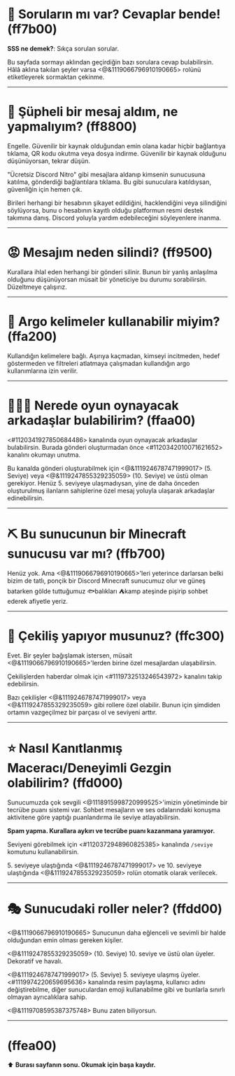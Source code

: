 # 👊 Soruların mı var? Cevaplar bende! (ff7b00)

**SSS ne demek?**: Sıkça sorulan sorular.

Bu sayfada sormayı aklından geçirdiğin bazı sorulara cevap bulabilirsin. Hâlâ aklına takılan şeyler varsa <@&1119066796910190665> rolünü etiketleyerek sormaktan çekinme.

---

# 📩 Şüpheli bir mesaj aldım, ne yapmalıyım? (ff8800)

Engelle. Güvenilir bir kaynak olduğundan emin olana kadar hiçbir bağlantıya tıklama, QR kodu okutma veya dosya indirme. Güvenilir bir kaynak olduğunu düşünüyorsan, tekrar düşün.

"Ücretsiz Discord Nitro" gibi mesajlara aldanıp kimsenin sunucusuna katılma, gönderdiği bağlantılara tıklama. Bu gibi sunuculara katıldıysan, güvenliğin için hemen çık.

Birileri herhangi bir hesabının şikayet edildiğini, hacklendiğini veya silindiğini söylüyorsa, bunu o hesabının kayıtlı olduğu platformun resmi destek takımına danış. Discord yoluyla yardım edebileceğini söyleyenlere inanma.

---

# 😡 Mesajım neden silindi? (ff9500)

Kurallara ihlal eden herhangi bir gönderi silinir. Bunun bir yanlış anlaşılma olduğunu düşünüyorsan müsait bir yöneticiye bu durumu sorabilirsin. Düzeltmeye çalışırız.

---

# 🤬 Argo kelimeler kullanabilir miyim? (ffa200)

Kullandığın kelimelere bağlı. Aşırıya kaçmadan, kimseyi incitmeden, hedef göstermeden ve filtreleri atlatmaya çalışmadan kullandığın argo kullanımlarına izin verilir.

---

# 🧑‍🤝‍🧑 Nerede oyun oynayacak arkadaşlar bulabilirim? (ffaa00)

<#1120341927850684486> kanalında oyun oynayacak arkadaşlar bulabilirsin. Burada gönderi oluşturmadan önce <#1120342010071621652> kanalını okumayı unutma.

Bu kanalda gönderi oluşturabilmek için <@&1119246787471999017> (5. Seviye) veya <@&1119247855329235059> (10. Seviye) ve üstü olman gerekiyor. Henüz 5. seviyeye ulaşmadıysan, yine de daha önceden oluşturulmuş ilanların sahiplerine özel mesaj yoluyla ulaşarak arkadaşlar edinebilirsin.

---

# ⛏️ Bu sunucunun bir Minecraft sunucusu var mı? (ffb700)

Henüz yok. Ama <@&1119066796910190665>'leri yeterince darlarsan belki bizim de tatlı, ponçik bir Discord Minecraft sunucumuz olur ve güneş batarken gölde tuttuğumuz 🐟balıkları ⛺kamp ateşinde pişirip sohbet ederek afiyetle yeriz.

---

# 🎁 Çekiliş yapıyor musunuz? (ffc300)

Evet. Bir şeyler bağışlamak istersen, müsait <@&1119066796910190665>'lerden birine özel mesajlardan ulaşabilirsin.

Çekilişlerden haberdar olmak için <#1119732513246543972> kanalını takip edebilirsin.

Bazı çekilişler <@&1119246787471999017> veya <@&1119247855329235059> gibi rollere özel olabilir. Bunun için şimdiden ortamın vazgeçilmez bir parçası ol ve seviyeni arttır.

---

# ⭐ Nasıl Kanıtlanmış Maceracı/Deneyimli Gezgin olabilirim? (ffd000)

Sunucumuzda çok sevgili <@1118915998720999525>'imizin yönetiminde bir tecrübe puanı sistemi var. Sohbet mesajların ve ses odalarındaki konuşma aktivitene göre yaptığı puanlandırma ile seviye atlayabilirsin.

**Spam yapma. Kurallara aykırı ve tecrübe puanı kazanmana yaramıyor.**

Seviyeni görebilmek için <#1120372948960825385> kanalında `/seviye` komutunu kullanabilirsin.

5\. seviyeye ulaştığında <@&1119246787471999017> ve 10\. seviyeye ulaştığında <@&1119247855329235059> rolün otomatik olarak verilecek.

---

# 🎭 Sunucudaki roller neler? (ffdd00)

<@&1119066796910190665>
Sunucunun daha eğlenceli ve sevimli bir halde olduğundan emin olması gereken kişiler.

<@&1119247855329235059> (10. Seviye)
10\. seviye ve üstü olan üyeler. Dekoratif ve havalı.

<@&1119246787471999017> (5. Seviye)
5\. seviyeye ulaşmış üyeler. <#1119974220659695636> kanalında resim paylaşma, kullanıcı adını değiştirebilme, diğer sunuculardan emoji kullanabilme gibi ve bunlarla sınırlı olmayan ayrıcalıklara sahip.

<@&1119708595387375748>
Bunu zaten biliyorsun.

---

# (ffea00)

⬆️ **Burası sayfanın sonu. Okumak için başa kaydır.**
